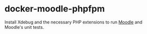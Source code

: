 # docker-moodle-phpfpm

Install Xdebug and the necessary PHP extensions to run [Moodle](https://github.com/moodle/moodle) and Moodle's unit tests.